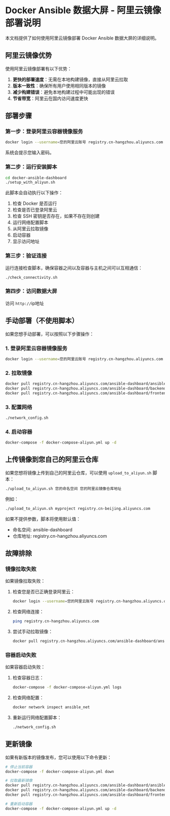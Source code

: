 # Docker Ansible 数据大屏 - 阿里云镜像部署说明

本文档提供了如何使用阿里云镜像部署 Docker Ansible 数据大屏的详细说明。

## 阿里云镜像优势

使用阿里云镜像部署有以下优势：

1. **更快的部署速度**：无需在本地构建镜像，直接从阿里云拉取
2. **版本一致性**：确保所有用户使用相同版本的镜像
3. **减少构建错误**：避免本地构建过程中可能出现的错误
4. **节省带宽**：阿里云在国内访问速度更快

## 部署步骤

### 第一步：登录阿里云容器镜像服务

```bash
docker login --username=您的阿里云账号 registry.cn-hangzhou.aliyuncs.com
```

系统会提示您输入密码。

### 第二步：运行安装脚本

```bash
cd docker-ansible-dashboard
./setup_with_aliyun.sh
```

此脚本会自动执行以下操作：

1. 检查 Docker 是否运行
2. 检查是否已登录阿里云
3. 检查 SSH 密钥是否存在，如果不存在则创建
4. 运行网络配置脚本
5. 从阿里云拉取镜像
6. 启动容器
7. 显示访问地址

### 第三步：验证连接

运行连接检查脚本，确保容器之间以及容器与主机之间可以互相通信：

```bash
./check_connectivity.sh
```

### 第四步：访问数据大屏

访问 `http://`ip地址

## 手动部署（不使用脚本）

如果您想手动部署，可以按照以下步骤操作：

### 1. 登录阿里云容器镜像服务

```bash
docker login --username=您的阿里云账号 registry.cn-hangzhou.aliyuncs.com
```

### 2. 拉取镜像

```bash
docker pull registry.cn-hangzhou.aliyuncs.com/ansible-dashboard/ansible:latest
docker pull registry.cn-hangzhou.aliyuncs.com/ansible-dashboard/backend:latest
docker pull registry.cn-hangzhou.aliyuncs.com/ansible-dashboard/frontend:latest
```

### 3. 配置网络

```bash
./network_config.sh
```

### 4. 启动容器

```bash
docker-compose -f docker-compose-aliyun.yml up -d
```

## 上传镜像到您自己的阿里云仓库

如果您想将镜像上传到自己的阿里云仓库，可以使用 `upload_to_aliyun.sh` 脚本：

```bash
./upload_to_aliyun.sh 您的命名空间 您的阿里云镜像仓库地址
```

例如：

```bash
./upload_to_aliyun.sh myproject registry.cn-beijing.aliyuncs.com
```

如果不提供参数，脚本将使用默认值：
- 命名空间: ansible-dashboard
- 仓库地址: registry.cn-hangzhou.aliyuncs.com

## 故障排除

### 镜像拉取失败

如果镜像拉取失败：

1. 检查您是否已正确登录阿里云：
   ```bash
   docker login --username=您的阿里云账号 registry.cn-hangzhou.aliyuncs.com
   ```

2. 检查网络连接：
   ```bash
   ping registry.cn-hangzhou.aliyuncs.com
   ```

3. 尝试手动拉取镜像：
   ```bash
   docker pull registry.cn-hangzhou.aliyuncs.com/ansible-dashboard/ansible:latest
   ```

### 容器启动失败

如果容器启动失败：

1. 检查容器日志：
   ```bash
   docker-compose -f docker-compose-aliyun.yml logs
   ```

2. 检查网络配置：
   ```bash
   docker network inspect ansible_net
   ```

3. 重新运行网络配置脚本：
   ```bash
   ./network_config.sh
   ```

## 更新镜像

如果有新版本的镜像发布，您可以使用以下命令更新：

```bash
# 停止当前容器
docker-compose -f docker-compose-aliyun.yml down

# 拉取最新镜像
docker pull registry.cn-hangzhou.aliyuncs.com/ansible-dashboard/ansible:latest
docker pull registry.cn-hangzhou.aliyuncs.com/ansible-dashboard/backend:latest
docker pull registry.cn-hangzhou.aliyuncs.com/ansible-dashboard/frontend:latest

# 重新启动容器
docker-compose -f docker-compose-aliyun.yml up -d
```